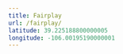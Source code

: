 ```yaml
---
title: Fairplay
url: /fairplay/
latitude: 39.225188800000005
longitude: -106.00195190000001
---
```

